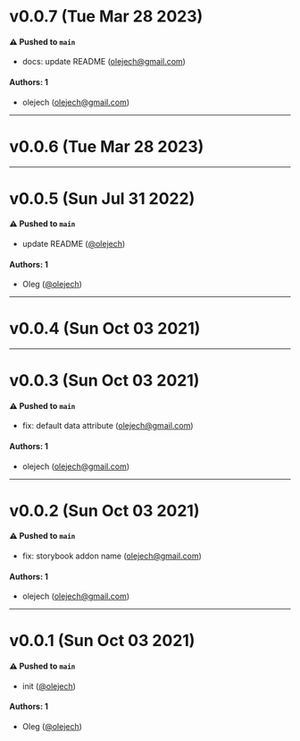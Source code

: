 # v0.0.7 (Tue Mar 28 2023)

#### ⚠️ Pushed to `main`

- docs: update README (olejech@gmail.com)

#### Authors: 1

- olejech (olejech@gmail.com)

---

# v0.0.6 (Tue Mar 28 2023)



---

# v0.0.5 (Sun Jul 31 2022)

#### ⚠️ Pushed to `main`

- update README ([@olejech](https://github.com/olejech))

#### Authors: 1

- Oleg ([@olejech](https://github.com/olejech))

---

# v0.0.4 (Sun Oct 03 2021)



---

# v0.0.3 (Sun Oct 03 2021)

#### ⚠️ Pushed to `main`

- fix: default data attribute (olejech@gmail.com)

#### Authors: 1

- olejech (olejech@gmail.com)

---

# v0.0.2 (Sun Oct 03 2021)

#### ⚠️ Pushed to `main`

- fix: storybook addon name (olejech@gmail.com)

#### Authors: 1

- olejech (olejech@gmail.com)

---

# v0.0.1 (Sun Oct 03 2021)

#### ⚠️ Pushed to `main`

- init ([@olejech](https://github.com/olejech))

#### Authors: 1

- Oleg ([@olejech](https://github.com/olejech))
